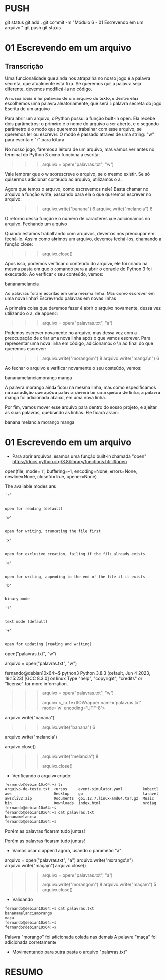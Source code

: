 
# ###################################################################################################################################################################
# ###################################################################################################################################################################
# PUSH

git status
git add .
git commit -m "Módulo 6 - 01 Escrevendo em um arquivo."
git push
git status


# ###################################################################################################################################################################
# ###################################################################################################################################################################
# 01 Escrevendo em um arquivo

## Transcrição

Uma funcionalidade que ainda nos atrapalha no nosso jogo é a palavra secreta, que atualmente está fixa. Se queremos que a palavra seja diferente, devemos modificá-la no código.

A nossa ideia é ler palavras de um arquivo de texto, e dentre elas escolhemos uma palavra aleatoriamente, que será a palavra secreta do jogo
Escrita de um arquivo

Para abrir um arquivo, o Python possui a função built-in open. Ela recebe dois parâmetros: o primeiro é o nome do arquivo a ser aberto, e o segundo parâmetro é o modo que queremos trabalhar com esse arquivo, se queremos ler ou escrever. O modo é passado através de uma string: "w" para escrita e "r" para leitura.

No nosso jogo, faremos a leitura de um arquivo, mas vamos ver antes no terminal do Python 3 como funciona a escrita:

>>> arquivo = open("palavras.txt", "w")

Vale lembrar que o w sobrescreve o arquivo, se o mesmo existir. Se só quisermos adicionar conteúdo ao arquivo, utilizamos o a.

Agora que temos o arquivo, como escrevemos nele? Basta chamar no arquivo a função write, passando para ela o que queremos escrever no arquivo:

>>> arquivo.write("banana")
6
>>> arquivo.write("melancia")
8

O retorno dessa função é o número de caracteres que adicionamos no arquivo.
Fechando um arquivo

Quando estamos trabalhando com arquivos, devemos nos preocupar em fechá-lo. Assim como abrimos um arquivo, devemos fechá-los, chamando a função close:

>>> arquivo.close()

Após isso, podemos verificar o conteúdo do arquivo, ele foi criado na mesma pasta em que o comando para a abrir o console do Python 3 foi executado. Ao verificar o seu conteúdo, vemos:

bananamelancia

As palavras foram escritas em uma mesma linha. Mas como escrever em uma nova linha?
Escrevendo palavras em novas linhas

A primeira coisa que devemos fazer é abrir o arquivo novamente, dessa vez utilizando o a, de append:

>>> arquivo = open("palavras.txt", "a")

Podemos escrever novamente no arquivo, mas dessa vez com a preocupação de criar uma nova linha após o que vamos escrever. Para representar uma nova linha em código, adicionamos o \n ao final do que queremos escrever:

>>> arquivo.write("morango\n")
8
>>> arquivo.write("manga\n")
6

Ao fechar o arquivo e verificar novamente o seu conteúdo, vemos:

bananamelanciamorango
manga

A palavra morango ainda ficou na mesma linha, mas como especificamos na sua adição que após a palavra deverá ter uma quebra de linha, a palavra manga foi adicionada abaixo, em uma nova linha.

Por fim, vamos mover esse arquivo para dentro do nosso projeto, e ajeitar as suas palavras, quebrando as linhas. Ele ficará assim:

banana
melancia
morango
manga







# ###################################################################################################################################################################
# ###################################################################################################################################################################
# 01 Escrevendo em um arquivo

- Para abrir arquivos, usamos uma função built-in chamada "open"
<https://docs.python.org/3.8/library/functions.html#open>

 open(file, mode='r', buffering=-1, encoding=None, errors=None, newline=None, closefd=True, opener=None)

The available modes are:

~~~~markdown
'r'
	

open for reading (default)

'w'
	

open for writing, truncating the file first

'x'
	

open for exclusive creation, failing if the file already exists

'a'
	

open for writing, appending to the end of the file if it exists

'b'
	

binary mode

't'
	

text mode (default)

'+'
	

open for updating (reading and writing)
~~~~



open("palavras.txt", "w")

arquivo = open("palavras.txt", "w")


fernando@debian10x64:~$ python3
Python 3.8.3 (default, Jun  4 2023, 19:15:23)
[GCC 8.3.0] on linux
Type "help", "copyright", "credits" or "license" for more information.
>>>
>>>
>>> arquivo = open("palavras.txt", "w")
>>>
>>> arquivo
<_io.TextIOWrapper name='palavras.txt' mode='w' encoding='UTF-8'>
>>>



arquivo.write("banana")

>>>
>>> arquivo.write("banana")
6
>>>
>>>




arquivo.write("melancia")

arquivo.close()

>>> arquivo.write("melancia")
8
>>>
>>>
>>> arquivo.close()
>>>





- Verificando o arquivo criado:

~~~~bash
fernando@debian10x64:~$ ls
arquivo-de-teste.txt  cursos     event-simulator.yaml         kubectl  nrdiag-filelist.txt  output.txt    python             setar-hora.sh        terraform_1.1.5_linux_amd64.zip  testes             work
aws                   Desktop    go                           laravel  nrdiag-output.json   palavras.txt  Python-3.8.3       snap                 terraform.tfstate                tmp.json
awscliv2.zip          Documents  go1.12.7.linux-amd64.tar.gz  Music    nrdiag-output.zip    Pictures      Python-3.8.3.tgz   static-busybox.yaml  teste1.txt                       Videos
bin                   Downloads  index.html                   nrdiag   out-3.txt            Public        rascunho-teste.md  Templates            teste-kubernetes-aula9           webapp-green.yaml
fernando@debian10x64:~$
fernando@debian10x64:~$ cat palavras.txt
bananamelancia
fernando@debian10x64:~$
~~~~

Porém as palavras ficaram tudo juntas!

Porém as palavras ficaram tudo juntas!






- Vamos usar o append agora, usando o parametro "a"

arquivo = open("palavras.txt", "a")
arquivo.write("morango\n")
arquivo.write("maça\n")
arquivo.close()

>>>
>>> arquivo = open("palavras.txt", "a")
>>>
>>> arquivo.write("morango\n")
8
>>> arquivo.write("maça\n")
5
>>> arquivo.close()
>>>


- Validando

~~~~bash
fernando@debian10x64:~$ cat palavras.txt
bananamelanciamorango
maça
fernando@debian10x64:~$
fernando@debian10x64:~$
~~~~

Palavra "morango" foi adicionada colada nas demais
A palavra "maça" foi adicionada corretamente



- Movimentando para outra pasta o arquivo "palavras.txt"



# ###################################################################################################################################################################
# ###################################################################################################################################################################
# RESUMO


